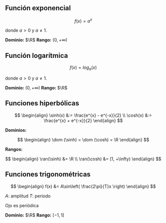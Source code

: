 ## Función exponencial

$$
f(x) = a^{x}
$$

donde $a > 0$ y $a \neq 1$.

**Dominio:** $\R$
**Rango:** $(0, +\infty)$

## Función logarítmica

$$
f(x) = log_{a}(x)
$$

donde $a > 0$ y $a \neq 1$.

**Dominio:** $(0, +\infty)$
**Rango:** $\R$

## Funciones hiperbólicas

$$
\begin{align}
\sinh(x) &:= \frac{e^{x} - e^{-x}}{2} \\
\cosh(x) &:= \frac{e^{x} + e^{-x}}{2}
\end{align}
$$

**Dominios:**

$$
\begin{align}
\dom (\sinh) = \dom (\cosh) = \R
\end{align}
$$

**Rangos:**

$$
\begin{align}
\ran(\sinh) &= \R \\
\ran(\cosh) &= [1, +\infty)
\end{align}
$$

## Funciones trigonométricas

$$
\begin{align}
f(x) &= A\sin\left( \frac{2\pi}{T}x \right)
\end{align}
$$

$A$: amplitud
$T$: periodo

Ojo es periódica

**Dominio:** $\R$
**Rango:** $[-1, 1]$